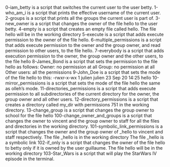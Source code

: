 0-iam_betty is a script that switches the current user to the user betty.
1-who_am_i is a script that prints the effective username of the current user.
 2-groups is a script that prints all the groups the current user is part of.
3-new_owner is a script that changes the owner of the file hello to the user betty.
 4-empty is a script that creates an empty file called hello.
 The file hello will be in the working directory
5-execute is a script that adds execute permission to the owner of the file hello.
6-multiple_permissions is a script that adds execute permission to the owner and the group owner, and read permission to other users, to the file hello.
7-everybody is a script that adds execution permission to the owner, the group owner and the other users, to the file hello
8-James_Bond is a script that sets the permission to the file hello as follows:
Owner: no permission at all
Group: no permission at all
Other users: all the permissions
9-John_Doe is a script that sets the mode of the file hello to this:
-rwxr-x-wx 1 julien julien 23 Sep 20 14:25 hello
10-mirror_permissions is a script that sets the mode of the file hello the same as olleh’s mode.
11-directories_permissions is a script that adds execute permission to all subdirectories of the current directory for the owner, the group owner and all other users.
12-directory_permissions is a script that creates a directory called my_dir with permissions 751 in the working directory.
13-change_group is a script that changes the group owner to school for the file hello
100-change_owner_and_groups is a script that changes the owner to vincent and the group owner to staff for all the files and directories in the working directory.
101-symbolic_link_permissions is a script that changes the owner and the group owner of _hello to vincent and staff respectively.
The file _hello is in the working directory
The file _hello is a symbolic link
102-if_only is a script that changes the owner of the file hello to betty only if it is owned by the user guillaume.
The file hello will be in the working directory
103-Star_Wars is a script that will play the StarWars IV episode in the terminal.
